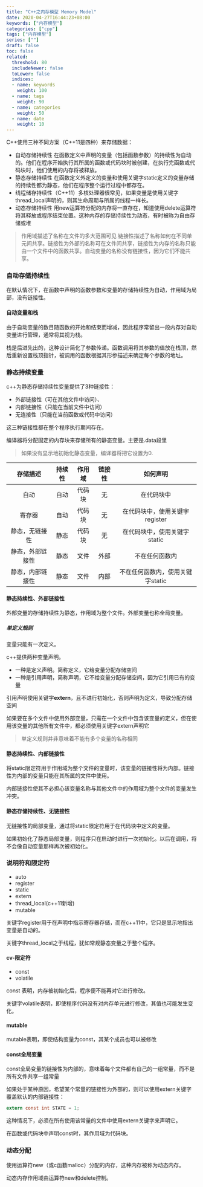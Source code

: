 ```yaml
---
title: "C++之内存模型 Memory Model"
date: 2020-04-27T16:44:23+08:00
keywords: ["内存模型"]
categories: ["cpp"]
tags: ["内存模型"]
series: [""]
draft: false
toc: false
related:
  threshold: 80
  includeNewer: false
  toLower: false
  indices:
  - name: keywords
    weight: 100
  - name: tags
    weight: 90
  - name: categories
    weight: 50
  - name: date
    weight: 10
---
```


C++使用三种不同方案（C++11是四种）来存储数据：

- 自动存储持续性 在函数定义中声明的变量（包括函数参数）的持续性为自动的。他们在程序开始执行其所属的函数或代码块时被创建，在执行完函数或代码块时，他们使用的内存将被释放。
- 静态存储持续性 在函数定义外定义的变量和使用关键字static定义的变量存储的持续性都为静态，他们在程序整个运行过程中都存在。
- 线程储存持续性（C++11）多核处理器很常见，如果变量是使用关键字thread_local声明的，则其生命周期与所属的线程一样长。
- 动态存储持续性 用new运算符分配的内存将一直存在，知道使用delete运算符将其释放或程序结束位置。这种内存的存储持续性为动态，有时被称为自由存储或堆

> 作用域描述了名称在文件的多大范围可见
> 链接性描述了名称如何在不同单元间共享。链接性为外部的名称可在文件间共享，链接性为内存的名称只能由一个文件中的函数共享。自动变量的名称没有链接性，因为它们不能共享。


### 自动存储持续性
在默认情况下，在函数中声明的函数参数和变量的存储持续性为自动，作用域为局部，没有链接性。

#### 自动变量和栈
由于自动变量的数目随函数的开始和结束而增减，因此程序常留出一段内存对自动变量进行管理，通常将其视为栈。

栈是后进先出的，这种设计简化了参数传递。函数调用将其参数的值放在栈顶，然后重新设置栈顶指针，被调用的函数根据其形参描述来确定每个参数的地址。

### 静态持续变量

c++为静态存储持续性变量提供了3种链接性：
- 外部链接性（可在其他文件中访问）、
- 内部链接性（只能在当前文件中访问）
- 无连接性（只能在当前函数或代码中访问）

这三种链接性都在整个程序执行期间存在。

编译器将分配固定的内存块来存储所有的静态变量。主要是.data段里

> 如果没有显示地初始化静态变量，编译器将把它设置为0.

| 存储描述 | 持续性 | 作用域 | 链接性 | 如何声明 |
|:----: | :----: | :----: | :----: | :----: |
| 自动 | 自动 | 代码块 | 无 | 在代码块中|
| 寄存器 | 自动 | 代码块 | 无 | 在代码块中，使用关键字register|
| 静态，无链接性|静态| 代码块| 无| 在代码块中，使用关键字static|
| 静态，外部链接性| 静态| 文件| 外部| 不在任何函数内|
| 静态，内部链接性| 静态 | 文件|内部| 不在任何函数内，使用关键字static|


#### 静态持续性、外部链接性
外部变量的存储持续性为静态，作用域为整个文件。外部变量也称全局变量。

##### 单定义规则
变量只能有一次定义。

c++提供两种变量声明。

- 一种是定义声明。简称定义，它给变量分配存储空间
- 一种是引用声明，简称声明，它不给变量分配存储空间，因为它引用已有的变量


引用声明使用关键字**extern**，且不进行初始化，否则声明为定义，导致分配存储空间

如果要在多个文件中使用外部变量，只需在一个文件中包含该变量的定义，但在使用该变量的其他所有文件中，都必须使用关键字extern声明它

> 单定义规则并非意味着不能有多个变量的名称相同


#### 静态持续性、内部链接性
将static限定符用于作用域为整个文件的变量时，该变量的链接性将为内部。链接性为内部的变量只能在其所属的文件中使用。

内部链接性使其不必担心该变量名称与其他文件中的作用域为整个文件的变量发生冲突。

#### 静态存储持续性、无链接性
无链接性的局部变量，通过将static限定符用于在代码块中定义的变量。

如果初始化了静态局部变量，则程序只在启动时进行一次初始化。以后在调用，将不会像自动变量那样再次被初始化。


### 说明符和限定符
- auto
- register
- static
- extern
- thread_local(c++11新增)
- mutable

关键字register用于在声明中指示寄存器存储，而在c++11中，它只是显示地指出变量是自动的。

关键字thread_local之于线程，犹如常规静态变量之于整个程序。

#### cv-限定符
- const
- volatile

const 表明，内存被初始化后，程序便不能再对它进行修改。

关键字volatile表明，即使程序代码没有对内存单元进行修改，其值也可能发生变化。

#### mutable
mutable表明，即使结构变量为const，其某个成员也可以被修改

#### const全局变量
const全局变量的链接性为内部的，意味着每个文件都有自己的一组常量，而不是所有文件共享一组常量

如果处于某种原因，希望某个常量的链接性为外部的，则可以使用extern关键字覆盖默认的内部链接性：

```c
extern const int STATE = 1;
```
这种情况下，必须在所有使用该常量的文件中使用extern关键字来声明它。

在函数或代码块中声明const时，其作用域为代码块。


### 动态分配
使用运算符new（或c函数malloc）分配的内存，这种内存被称为动态内存。

动态内存作用域由运算符new和delete控制。






